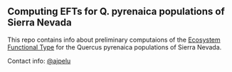 ## Computing EFTs for Q. pyrenaica populations of Sierra Nevada

This repo contains info about preliminary computaions of the [Ecosystem Functional Type](https://en.wikipedia.org/wiki/Ecosystem_Functional_Type) for the Quercus pyrenaica populations of Sierra Nevada.

Contact info: [@ajpelu](http://twitter.com/ajpelu)
